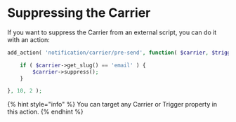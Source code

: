 # Suppressing the Carrier

If you want to suppress the Carrier from an external script, you can do it with an action:

```php
add_action( 'notification/carrier/pre-send', function( $carrier, $trigger ) {

	if ( $carrier->get_slug() == 'email' ) {
		$carrier->suppress();
	}

}, 10, 2 );
```

{% hint style="info" %}
You can target any Carrier or Trigger property in this action.
{% endhint %}

